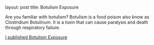 layout: post
title: Botulism Exposure

Are you familiar with botulism? Botulism is a food poison also know as Clostridium Botulinum. It is a toxin that can cause paralysis and death through respiratory failure.



[I published Botulism Exposure](https://medium.com/@kking1795/botulinum-toxin-exposure-3e82a2382d57)
